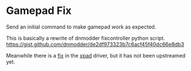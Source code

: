 # Gamepad Fix

Send an initial command to make gamepad work as expected.

This is basically a rewrite of dnmodder fixcontroller python script.
https://gist.github.com/dnmodder/de2df973323b7c6acf45f40dc66e8db3

Meanwhile there is a [fix](https://github.com/paroj/xpad/commit/f26624873768e14dcb4dd0e8f913bcf8cff1fa0a) in the [xpad](https://github.com/paroj/xpad) driver, but it has not been upstreamed yet.
